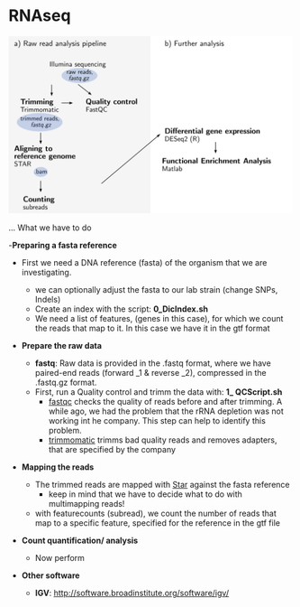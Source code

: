 # RNAseq

![alt text](RNApipeline.png)


... What we have to do


-**Preparing a fasta reference**
  - First we need a DNA reference (fasta) of the organism that we are investigating. 
    - we can optionally adjust the fasta to our lab strain (change SNPs, Indels)
    - Create an index with the script: **0_DicIndex.sh**
    - We need a list of features, (genes in this case), for which we count the reads that map to it. In this case we have it in the gtf format

- **Prepare the raw data**
  - **fastq**: Raw data is provided in the .fastq format, where we have paired-end reads (forward _1 & reverse _2), compressed in the .fastq.gz format.  
  - First, run a Quality control and trimm the data with: **1_ QCScript.sh**
    - [fastqc](https://www.bioinformatics.babraham.ac.uk/projects/fastqc/) checks the quality of reads before and after trimming. A while ago, we had the problem that the rRNA depletion was not working int he company. This step can help to identify this problem.
    - [trimmomatic](http://www.usadellab.org/cms/?page=trimmomatic) trimms bad quality reads and removes adapters, that are specified by the company
       

- **Mapping the reads**
  - The trimmed reads are mapped with [Star](https://github.com/alexdobin/STAR) against the fasta reference
    - keep in mind that we have to decide what to do with multimapping reads!    
  - with featurecounts (subread), we count the number of reads that map to a specific feature, specified for the reference in the gtf file
  
- **Count quantification/ analysis**
  - Now perform 
  
  
- **Other software**
  - **IGV**: http://software.broadinstitute.org/software/igv/

